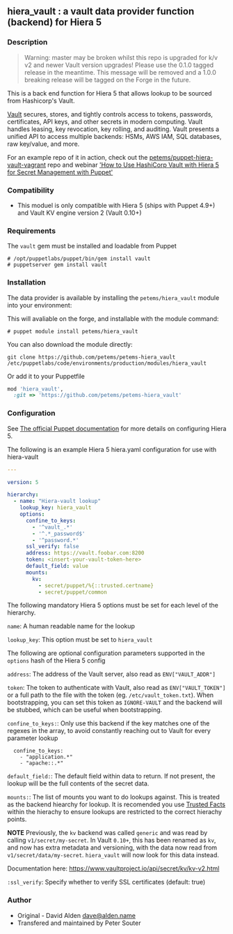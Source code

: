 ## hiera_vault : a vault data provider function (backend) for Hiera 5

### Description

> Warning: master may be broken whilst this repo is upgraded for k/v v2 and newer Vault version upgrades! Please use the 0.1.0 tagged release in the meantime. This message will be removed and a 1.0.0 breaking release will be tagged on the Forge in the future.

This is a back end function for Hiera 5 that allows lookup to be sourced from Hashicorp's Vault.

[Vault](https://vaultproject.io) secures, stores, and tightly controls access to tokens, passwords, certificates, API keys, and other secrets in modern computing. Vault handles leasing, key revocation, key rolling, and auditing. Vault presents a unified API to access multiple backends: HSMs, AWS IAM, SQL databases, raw key/value, and more.

For an example repo of it in action, check out the [petems/puppet-hiera-vault-vagrant](https://github.com/petems/puppet-hiera-vault-vagrant) repo and webinar ['How to Use HashiCorp Vault with Hiera 5 for Secret Management with Puppet'](https://www.hashicorp.com/resources/hashicorp-vault-with-puppet-hiera-5-for-secret-management)

### Compatibility

* This moduel is only compatible with Hiera 5 (ships with Puppet 4.9+) and Vault KV engine version 2 (Vault 0.10+)

### Requirements

The `vault` gem must be installed and loadable from Puppet

```
# /opt/puppetlabs/puppet/bin/gem install vault
# puppetserver gem install vault
```

### Installation

The data provider is available by installing the `petems/hiera_vault` module into your environment:

This will avaliable on the forge, and installable with the module command:

```
# puppet module install petems/hiera_vault
```

You can also download the module directly:

```shell
git clone https://github.com/petems/petems-hiera_vault /etc/puppetlabs/code/environments/production/modules/hiera_vault
```

Or add it to your Puppetfile

```ruby
mod 'hiera_vault',
  :git => 'https://github.com/petems/petems-hiera_vault'
```

### Configuration

See [The official Puppet documentation](https://docs.puppet.com/puppet/4.9/hiera_intro.html) for more details on configuring Hiera 5.

The following is an example Hiera 5 hiera.yaml configuration for use with hiera-vault

```yaml
---

version: 5

hierarchy:
  - name: "Hiera-vault lookup"
    lookup_key: hiera_vault
    options:
      confine_to_keys:
        - '^vault_.*'
        - '^.*_password$'
        - '^password.*'
      ssl_verify: false
      address: https://vault.foobar.com:8200
      token: <insert-your-vault-token-here>
      default_field: value
      mounts:
        kv:
          - secret/puppet/%{::trusted.certname}
          - secret/puppet/common
```

The following mandatory Hiera 5 options must be set for each level of the hierarchy.

`name`: A human readable name for the lookup

`lookup_key`: This option must be set to `hiera_vault`

The following are optional configuration parameters supported in the `options` hash of the Hiera 5 config

`address`: The address of the Vault server, also read as `ENV["VAULT_ADDR"]`

`token`: The token to authenticate with Vault, also read as `ENV["VAULT_TOKEN"]` or a full path to the file with the token (eg. `/etc/vault_token.txt`). When bootstrapping, you can set this token as `IGNORE-VAULT` and the backend will be stubbed, which can be useful when bootstrapping.

`confine_to_keys:`: Only use this backend if the key matches one of the regexes in the array, to avoid constantly reaching out to Vault for every parameter lookup

      confine_to_keys:
        - "application.*"
        - "apache::.*"

`default_field:`: The default field within data to return. If not present, the lookup will be the full contents of the secret data.

`mounts:`: The list of mounts you want to do lookups against. This is treated as the backend hiearchy for lookup. It is recomended you use [Trusted Facts](https://puppet.com/docs/puppet/5.3/lang_facts_and_builtin_vars.html#trusted-facts) within the hierachy to ensure lookups are restricted to the correct hierachy points.

**NOTE** Previously, the `kv` backend was called `generic` and was read by calling `v1/secret/my-secret`. In Vault `0.10+`, this has been renamed as `kv`, and now has extra metadata and versioning, with the data now read from `v1/secret/data/my-secret`. `hiera_vault` will now look for this data instead.

Documentation here: https://www.vaultproject.io/api/secret/kv/kv-v2.html

`:ssl_verify`: Specify whether to verify SSL certificates (default: true)

### Author

* Original - David Alden <dave@alden.name>
* Transfered and maintained by Peter Souter
